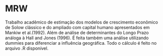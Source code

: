 # MRW
Trabalho acadêmico de estimação dos modelos de crescimento econômico de Solow clássico e do ampliado com capital humano apresentados em Mankiw et al.(1992). Além de análise de determinantes do Longo Prazo análoga à Hall and Jones (1996). É feita também uma análise utilizando dummies para diferenciar a influência geográfica.
Todo o cálculo é feito no arquivo .R disponível.
